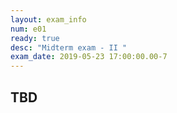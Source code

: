 ```yaml
---
layout: exam_info
num: e01
ready: true
desc: "Midterm exam - II "
exam_date: 2019-05-23 17:00:00.00-7
---
```


## TBD
